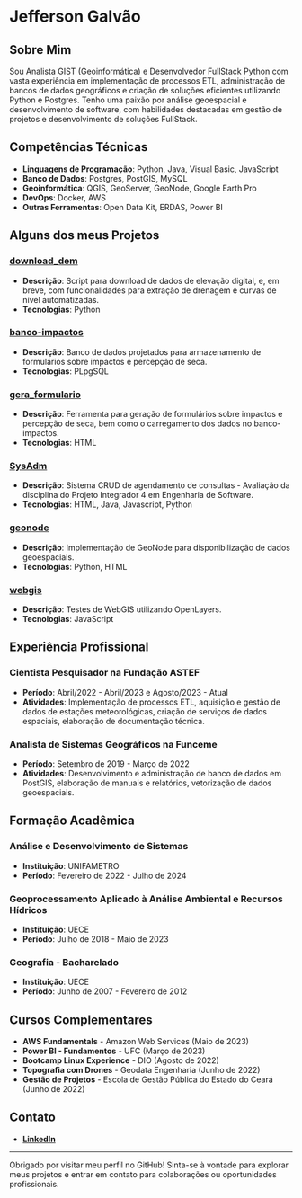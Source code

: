# Jefferson Galvão

## Sobre Mim

Sou Analista GIST (Geoinformática) e Desenvolvedor FullStack Python com vasta experiência em implementação de processos ETL, administração de bancos de dados geográficos e criação de soluções eficientes utilizando Python e Postgres. Tenho uma paixão por análise geoespacial e desenvolvimento de software, com habilidades destacadas em gestão de projetos e desenvolvimento de soluções FullStack.

## Competências Técnicas

- **Linguagens de Programação**: Python, Java, Visual Basic, JavaScript
- **Banco de Dados**: Postgres, PostGIS, MySQL
- **Geoinformática**: QGIS, GeoServer, GeoNode, Google Earth Pro
- **DevOps**: Docker, AWS
- **Outras Ferramentas**: Open Data Kit, ERDAS, Power BI

## Alguns dos meus Projetos

### [download_dem](https://github.com/hudjinn/download_dem)
- **Descrição**: Script para download de dados de elevação digital, e, em breve, com funcionalidades para extração de drenagem e curvas de nível automatizadas.
- **Tecnologias**: Python

### [banco-impactos](https://github.com/hudjinn/banco-impactos)
- **Descrição**: Banco de dados projetados para armazenamento de formulários sobre impactos e percepção de seca.
- **Tecnologias**: PLpgSQL

### [gera_formulario](https://github.com/hudjinn/gera_formulario)
- **Descrição**: Ferramenta para geração de formulários sobre impactos e percepção de seca, bem como o carregamento dos dados no banco-impactos.
- **Tecnologias**: HTML

### [SysAdm](https://github.com/hudjinn/SysAdm)
- **Descrição**: Sistema CRUD de agendamento de consultas - Avaliação da disciplina do Projeto Integrador 4 em Engenharia de Software.
- **Tecnologias**: HTML, Java, Javascript, Python

### [geonode](https://github.com/hudjinn/geonode)
- **Descrição**: Implementação de GeoNode para disponibilização de dados geoespaciais.
- **Tecnologias**: Python, HTML

### [webgis](https://github.com/hudjinn/webgis)
- **Descrição**: Testes de WebGIS utilizando OpenLayers.
- **Tecnologias**: JavaScript

## Experiência Profissional

### Cientista Pesquisador na Fundação ASTEF
- **Período**: Abril/2022 - Abril/2023 e Agosto/2023 - Atual
- **Atividades**: Implementação de processos ETL, aquisição e gestão de dados de estações meteorológicas, criação de serviços de dados espaciais, elaboração de documentação técnica.

### Analista de Sistemas Geográficos na Funceme
- **Período**: Setembro de 2019 - Março de 2022
- **Atividades**: Desenvolvimento e administração de banco de dados em PostGIS, elaboração de manuais e relatórios, vetorização de dados geoespaciais.

## Formação Acadêmica

### Análise e Desenvolvimento de Sistemas
- **Instituição**: UNIFAMETRO
- **Período**: Fevereiro de 2022 - Julho de 2024

### Geoprocessamento Aplicado à Análise Ambiental e Recursos Hídricos
- **Instituição**: UECE
- **Período**: Julho de 2018 - Maio de 2023

### Geografia - Bacharelado
- **Instituição**: UECE
- **Período**: Junho de 2007 - Fevereiro de 2012

## Cursos Complementares

- **AWS Fundamentals** - Amazon Web Services (Maio de 2023)
- **Power BI - Fundamentos** - UFC (Março de 2023)
- **Bootcamp Linux Experience** - DIO (Agosto de 2022)
- **Topografia com Drones** - Geodata Engenharia (Junho de 2022)
- **Gestão de Projetos** - Escola de Gestão Pública do Estado do Ceará (Junho de 2022)

## Contato

- [**LinkedIn**](https://www.linkedin.com/in/jefferson-galv%C3%A3o-87003770/)

---

Obrigado por visitar meu perfil no GitHub! Sinta-se à vontade para explorar meus projetos e entrar em contato para colaborações ou oportunidades profissionais.
